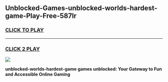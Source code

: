 
## Unblocked-Games-unblocked-worlds-hardest-game-Play-Free-587lr
<h3>
<a href="https://premium76.site?title=unblocked-worlds-hardest-game&ref=21A">CLICK TO PLAY</a></h3>
<hr>

<h3>
<a href="https://premium76.site?title=unblocked-worlds-hardest-game&ref=21A">CLICK 2 PLAY</a>
  
</h3>

<a href="https://premium76.site?title=unblocked-worlds-hardest-game&ref=21A"><img src="https://clearcache.store/games.png"></a>


**unblocked-worlds-hardest-game games unblocked: Your Gateway to Fun and Accessible Online Gaming**

